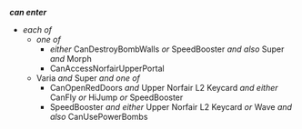 ﻿***can enter***

- *each of*
  - *one of*
    - *either* CanDestroyBombWalls *or* SpeedBooster *and also* Super *and* Morph
    - CanAccessNorfairUpperPortal
  - Varia *and* Super *and one of*
    - CanOpenRedDoors *and* Upper Norfair L2 Keycard *and either* CanFly *or* HiJump *or* SpeedBooster
    - SpeedBooster *and either* Upper Norfair L2 Keycard *or* Wave *and also* CanUsePowerBombs
